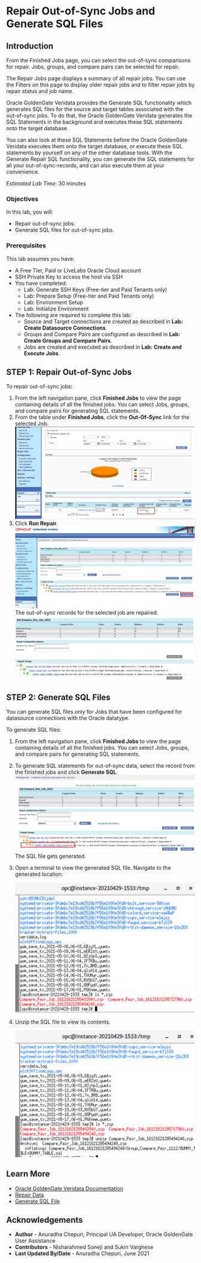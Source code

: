 # Repair Out-of-Sync Jobs and Generate SQL Files

## Introduction
From the Finished Jobs page, you can select the out-of-sync comparisons for repair. Jobs, groups, and compare pairs can be selected for repair.

The Repair Jobs page displays a summary of all repair jobs. You can use the Filters on this page to display older repair jobs and to filter repair jobs by repair status and job name.

Oracle GoldenGate Veridata provides the Generate SQL functionality which generates SQL files for the source and target tables associated with the out-of-sync jobs. To do that, the Oracle GoldenGate Veridata generates the SQL Statements in the background and executes these SQL statements onto the target database.

You can also look at these SQL Statements before the Oracle GoldenGate Veridata executes them onto the target database, or execute these SQL statements by yourself on any of the other database tools. With the Generate Repair SQL functionality, you can generate the SQL statements for all your out-of-sync-records, and can also execute them at your convenience.

*Estimated Lab Time*: 30 minutes

### Objectives
In this lab, you will:
* Repair out-of-sync jobs.
* Generate SQL files for out-of-sync jobs.

### Prerequisites
This lab assumes you have:

* A Free Tier, Paid or LiveLabs Oracle Cloud account
* SSH Private Key to access the host via SSH
* You have completed:
    * Lab: Generate SSH Keys (Free-tier and Paid Tenants only)
    * Lab: Prepare Setup (Free-tier and Paid Tenants only)
    * Lab: Environment Setup
    * Lab: Initialize Environment
* The following are required to complete this lab:
    * Source and Target connections are created as described in **Lab: Create Datasource Connections**.
    * Groups and Compare Pairs are configured as described in **Lab: Create Groups and Compare Pairs**.
    * Jobs are created and executed as described in **Lab: Create and Execute Jobs**.

## **STEP 1:** Repair Out-of-Sync Jobs
  To repair out-of-sync jobs:
  1. From the left navigation pane, click **Finished Jobs** to view the page containing details of all the finished jobs. You can select Jobs, groups, and compare pairs for generating SQL statements.
  2. From the table under **Finished Jobs**, click the **Out-Of-Sync** link for the selected Job.
    ![](./images/1-select-out-of-sync-link.png " ")
  3. Click **Run Repair**.
    ![](./images/2-click-run-repair.png " ")
  The out-of-sync records for the selected job are repaired.
    ![](./images/5-repaired-data.png " ")

## **STEP 2:** Generate SQL Files
You can generate SQL files only for Jobs that have been configured for datasource connections with the Oracle datatype.

  To generate SQL files:
  1. From the left navigation pane, click **Finished Jobs** to view the page containing details of all the finished jobs. You can select Jobs, groups, and compare pairs for generating SQL statements.
  2. To generate SQL statements for out-of-sync data, select the record from the finished jobs and click **Generate SQL**.
    ![](./images/1-select-out-of-sync-generate-sql.png " ")
    The SQL file gets generated.

  3. Open a terminal to view the generated SQL file. Navigate to the generated location:

      ![](./images/4-unzip-generated-sql.png " ")

  4. Unzip the SQL file to view its contents.

      ![](./images/3-view-generated-sql.png " ")

## Learn More
* [Oracle GoldenGate Veridata Documentation](https://docs.oracle.com/en/middleware/goldengate/veridata/12.2.1.4/index.html)
* [Repair Data](https://docs.oracle.com/en/middleware/goldengate/veridata/12.2.1.4/gvdug/working-jobs.html#GUID-B46185DF-4B7E-4647-8BE2-F7176E1FFDFF)
* [Generate SQL File](https://docs.oracle.com/en/middleware/goldengate/veridata/12.2.1.4/gvdug/working-jobs.html#GUID-0AA3E8E2-BAD3-41D2-83CD-E8986C69A3AB)

## Acknowledgements
* **Author** - Anuradha Chepuri, Principal UA Developer, Oracle GoldenGate User Assistance
* **Contributors** -  Nisharahmed Soneji and Sukin Varghese
* **Last Updated By/Date** - Anuradha Chepuri, June 2021
